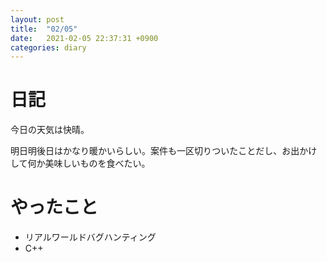 ```yaml
---
layout: post
title:  "02/05"
date:   2021-02-05 22:37:31 +0900
categories: diary
---
```

# 日記

今日の天気は快晴。

明日明後日はかなり暖かいらしい。案件も一区切りついたことだし、お出かけして何か美味しいものを食べたい。

# やったこと

- リアルワールドバグハンティング
- C++